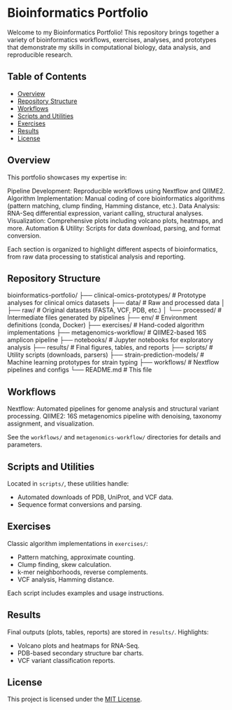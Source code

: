 # Bioinformatics Portfolio

Welcome to my Bioinformatics Portfolio! 
This repository brings together a variety of bioinformatics workflows, 
exercises, analyses, and prototypes that demonstrate my skills in 
computational biology, data analysis, and reproducible research.

## Table of Contents

* [Overview](#overview)
* [Repository Structure](#repository-structure)
* [Workflows](#workflows)
* [Scripts and Utilities](#scripts-and-utilities)
* [Exercises](#exercises)
* [Results](#results)
* [License](#license)

## Overview

This portfolio showcases my expertise in:

Pipeline Development: Reproducible workflows using Nextflow and QIIME2.
Algorithm Implementation: Manual coding of core bioinformatics algorithms (pattern matching, clump finding, Hamming distance, etc.).
Data Analysis: RNA-Seq differential expression, variant calling, structural analyses.
Visualization: Comprehensive plots including volcano plots, heatmaps, and more.
Automation & Utility: Scripts for data download, parsing, and format conversion.

Each section is organized to highlight different aspects of bioinformatics,
from raw data processing to statistical analysis and reporting.

## Repository Structure


bioinformatics-portfolio/
├── clinical-omics-prototypes/     # Prototype analyses for clinical omics datasets
├── data/                          # Raw and processed data
│   ├── raw/                       # Original datasets (FASTA, VCF, PDB, etc.)
│   └── processed/                 # Intermediate files generated by pipelines
├── env/                           # Environment definitions (conda, Docker)
├── exercises/                     # Hand-coded algorithm implementations
├── metagenomics-workflow/         # QIIME2-based 16S amplicon pipeline
├── notebooks/                     # Jupyter notebooks for exploratory analysis
├── results/                       # Final figures, tables, and reports
├── scripts/                       # Utility scripts (downloads, parsers)
├── strain-prediction-models/      # Machine learning prototypes for strain typing
├── workflows/                     # Nextflow pipelines and configs
└── README.md                      # This file


## Workflows

Nextflow: Automated pipelines for genome analysis and structural variant processing.
QIIME2: 16S metagenomics pipeline with denoising, taxonomy assignment, and visualization.

See the `workflows/` and `metagenomics-workflow/` directories for details and parameters.

## Scripts and Utilities

Located in `scripts/`, these utilities handle:

* Automated downloads of PDB, UniProt, and VCF data.
* Sequence format conversions and parsing.

## Exercises

Classic algorithm implementations in `exercises/`:

* Pattern matching, approximate counting.
* Clump finding, skew calculation.
* k-mer neighborhoods, reverse complements.
* VCF analysis, Hamming distance.

Each script includes examples and usage instructions.

## Results

Final outputs (plots, tables, reports) are stored in `results/`. Highlights:

* Volcano plots and heatmaps for RNA-Seq.
* PDB-based secondary structure bar charts.
* VCF variant classification reports.

## License

This project is licensed under the [MIT License](LICENSE).
